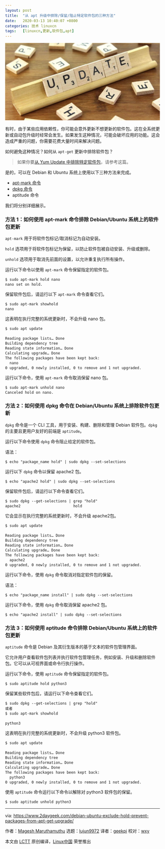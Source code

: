 ```yaml
---
layout: post
title:	"从 apt 升级中排除/保留/阻止特定软件包的三种方法"
date:	2020-03-13 10:40:07 +0800 
categories:	技术 linuxcn 
tags:	[linuxcn,更新,软件包,apt]
---
```



![](/Asserts/Images/album/202003/13/103902tfyv8eeuo5jf9ifo.jpg)


有时，由于某些应用依赖性，你可能会意外更新不想更新的软件包。这在全系统更新或自动包升级时经常会发生。如果发生这种情况，可能会破坏应用的功能。这会造成严重的问题，你需要花费大量时间来解决问题。


如何避免这种情况？如何从 `apt-get` 更新中排除软件包？



> 
> 如果你要[从 Yum Update 中排除特定软件包](https://www.2daygeek.com/redhat-centos-yum-update-exclude-specific-packages/)，请参考这篇。
> 
> 
> 


是的，可以在 Debian 和 Ubuntu 系统上使用以下三种方法来完成。


* [apt-mark 命令](https://www.2daygeek.com/apt-get-apt-cache-command-examples-manage-packages-debian-ubuntu-systems/)
* [dpkg 命令](https://www.2daygeek.com/dpkg-command-to-manage-packages-on-debian-ubuntu-linux-mint-systems/)
* aptitude 命令


我们将分别详细展示。


### 方法 1：如何使用 apt-mark 命令排除 Debian/Ubuntu 系统上的软件包更新


`apt-mark` 用于将软件包标记/取消标记为自动安装。


`hold` 选项用于将软件包标记为保留，以防止软件包被自动安装、升级或删除。


`unhold` 选项用于取消先前面的设置，以允许重复执行所有操作。


运行以下命令以使用 `apt-mark` 命令保留指定的软件包。



```
$ sudo apt-mark hold nano
nano set on hold.
```

保留软件包后，请运行以下 `apt-mark` 命令查看它们。



```
$ sudo apt-mark showhold
nano
```

这表明在执行完整的系统更新时，不会升级 nano 包。



```
$ sudo apt update

Reading package lists… Done
Building dependency tree
Reading state information… Done
Calculating upgrade… Done
The following packages have been kept back:
  nano
0 upgraded, 0 newly installed, 0 to remove and 1 not upgraded.
```

运行以下命令，使用 `apt-mark` 命令取消保留 nano 包。



```
$ sudo apt-mark unhold nano
Canceled hold on nano.
```

### 方法 2：如何使用 dpkg 命令在 Debian/Ubuntu 系统上排除软件包更新


`dpkg` 命令是一个 CLI 工具，用于安装、构建、删除和管理 Debian 软件包。`dpkg` 的主要且更用户友好的前端是 `aptitude`。


运行以下命令使用 `dpkg` 命令阻止给定的软件包。


语法：



```
$ echo "package_name hold" | sudo dpkg --set-selections
```

运行以下 `dpkg` 命令以保留 apache2 包。



```
$ echo "apache2 hold" | sudo dpkg --set-selections
```

保留软件包后，请运行以下命令查看它们。



```
$ sudo dpkg --get-selections | grep "hold"
apache2                        hold
```

它会显示在执行完整的系统更新时，不会升级 apache2包。



```
$ sudo apt update

Reading package lists… Done
Building dependency tree
Reading state information… Done
Calculating upgrade… Done
The following packages have been kept back:
  apache2
0 upgraded, 0 newly installed, 0 to remove and 1 not upgraded.
```

运行以下命令，使用 `dpkg` 命令取消对指定软件包的保留。


语法：



```
$ echo "package_name install" | sudo dpkg --set-selections
```

运行以下命令，使用 `dpkg` 命令取消保留 apache2 包。



```
$ echo "apache2 install" | sudo dpkg --set-selections
```

### 方法 3：如何使用 aptitude 命令排除 Debian/Ubuntu 系统上的软件包更新


`aptitude` 命令是 Debian 及其衍生版本的基于文​​本的软件包管理界面。


它允许用户查看软件包列表并执行软件包管理任务，例如安装、升级和删除软件包。它可以从可视界面或命令行执行操作。


运行以下命令，使用 `aptitude` 命令保留指定的软件包。



```
$ sudo aptitude hold python3
```

保留某些软件包后，请运行以下命令查看它们。



```
$ sudo dpkg --get-selections | grep "hold"
或者
$ sudo apt-mark showhold

python3
```

这表明在执行完整的系统更新时，不会升级 python3 软件包。



```
$ sudo apt update

Reading package lists… Done
Building dependency tree
Reading state information… Done
Calculating upgrade… Done
The following packages have been kept back:
  python3
0 upgraded, 0 newly installed, 0 to remove and 1 not upgraded.
```

使用 `aptitude` 命令运行以下命令以解除对 python3 软件包的保留。



```
$ sudo aptitude unhold python3
```



---


via: <https://www.2daygeek.com/debian-ubuntu-exclude-hold-prevent-packages-from-apt-get-upgrade/>


作者：[Magesh Maruthamuthu](https://www.2daygeek.com/author/magesh/) 选题：[lujun9972](https://github.com/lujun9972) 译者：[geekpi](https://github.com/geekpi) 校对：[wxy](https://github.com/wxy)


本文由 [LCTT](https://github.com/LCTT/TranslateProject) 原创编译，[Linux中国](https://linux.cn/) 荣誉推出
